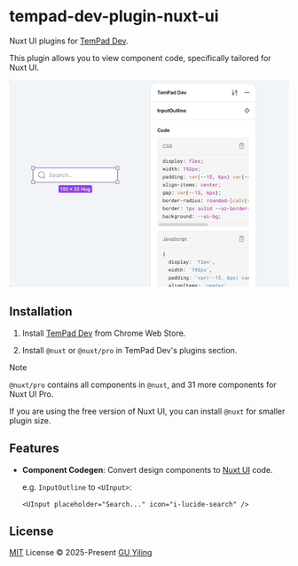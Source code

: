 <!-- markdownlint-disable MD033 -->

# tempad-dev-plugin-nuxt-ui

Nuxt UI plugins for [TemPad Dev](https://github.com/ecomfe/tempad-dev).

This plugin allows you to view component code, specifically tailored for Nuxt UI.

<picture>
  <source media="(prefers-color-scheme: dark)" srcset="assets/hero-dark.gif">
  <source media="(prefers-color-scheme: light)" srcset="assets/hero-light.gif">
  <img alt="Click the add button in the plugins section, enter &quot;@nuxt&quot; and press enter to install." src="assets/hero-light.gif">
</picture>

## Installation

1. Install [TemPad Dev](https://chromewebstore.google.com/detail/tempad-dev/lgoeakbaikpkihoiphamaeopmliaimpc) from Chrome Web Store.

2. Install `@nuxt` or `@nuxt/pro` in TemPad Dev's plugins section.

> [!Note]
>
> `@nuxt/pro` contains all components in `@nuxt`, and 31 more components for Nuxt UI Pro.
>
> If you are using the free version of Nuxt UI, you can install `@nuxt` for smaller plugin size.

## Features

- **Component Codegen**: Convert design components to [Nuxt UI](https://ui3.nuxt.dev/) code.

  e.g. `InputOutline` to `<UInput>`:

  ```vue
  <UInput placeholder="Search..." icon="i-lucide-search" />
  ```

## License

[MIT](./LICENSE) License © 2025-Present [GU Yiling](https://github.com/Justineo)
